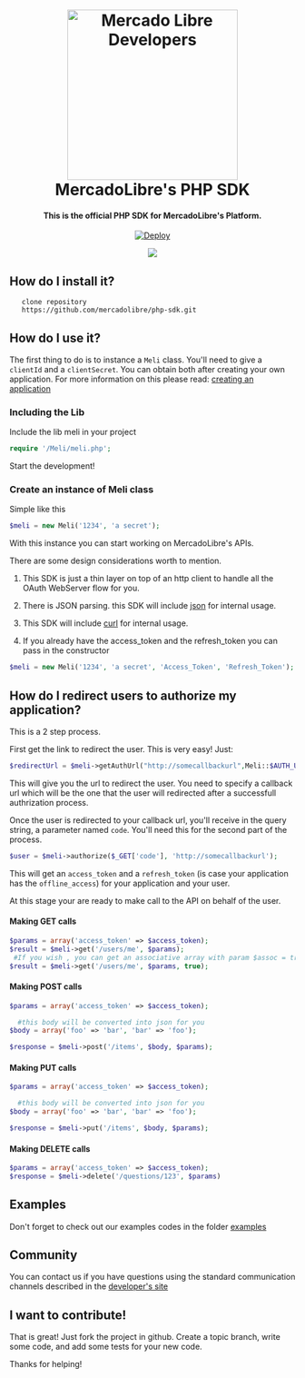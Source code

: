 <h1 align="center">
<img src="https://user-images.githubusercontent.com/1153516/29861072-689ec57e-8d3e-11e7-8368-dd923543258f.jpg" alt="Mercado Libre Developers" width="300"></a>
  <br>
  MercadoLibre's PHP SDK
  <br>
</h1>

<h4 align="center">This is the official PHP SDK for MercadoLibre's Platform.</h4>

<p align="center">
  <a href="https://heroku.com/deploy?template=https://github.com/fsolari/php-sdk">
    <img src="https://www.herokucdn.com/deploy/button.svg" alt="Deploy">
  </a>
</p>

<p align="center">
  <a href="https://heroku.com/deploy?template=https://github.com/fsolari/php-sdk">
    <img src="https://user-images.githubusercontent.com/1153516/29859906-9453b50c-8d3a-11e7-88b6-ab354d4a4908.png">
  </a>
</p>


## How do I install it?

       clone repository
       https://github.com/mercadolibre/php-sdk.git

## How do I use it?

The first thing to do is to instance a ```Meli``` class. You'll need to give a ```clientId``` and a ```clientSecret```. You can obtain both after creating your own application. For more information on this please read: [creating an application](http://developers.mercadolibre.com/application-manager/)

### Including the Lib
Include the lib meli in your project

```php
require '/Meli/meli.php';
```
Start the development!

### Create an instance of Meli class
Simple like this
```php
$meli = new Meli('1234', 'a secret');
```
With this instance you can start working on MercadoLibre's APIs.

There are some design considerations worth to mention.

1. This SDK is just a thin layer on top of an http client to handle all the OAuth WebServer flow for you.

2. There is JSON parsing. this SDK will include [json](http://php.net/manual/en/book.json.php) for internal usage.

3. This SDK will include [curl](http://php.net/manual/en/book.curl.php) for internal usage.

4. If you already have the access_token and the refresh_token you can pass in the constructor

```php
$meli = new Meli('1234', 'a secret', 'Access_Token', 'Refresh_Token');
```

## How do I redirect users to authorize my application?

This is a 2 step process.

First get the link to redirect the user. This is very easy! Just:

```php
$redirectUrl = $meli->getAuthUrl("http://somecallbackurl",Meli::$AUTH_URL['MLB']); //  Don't forget to change the $AUTH_URL value to match your user's Site Id.
```

This will give you the url to redirect the user. You need to specify a callback url which will be the one that the user will redirected after a successfull authrization process.

Once the user is redirected to your callback url, you'll receive in the query string, a parameter named ```code```. You'll need this for the second part of the process.

```php
$user = $meli->authorize($_GET['code'], 'http://somecallbackurl');
```

This will get an ```access_token``` and a ```refresh_token``` (is case your application has the ```offline_access```) for your application and your user.

At this stage your are ready to make call to the API on behalf of the user.

#### Making GET calls

```php
$params = array('access_token' => $access_token);
$result = $meli->get('/users/me', $params); 
 #If you wish , you can get an associative array with param $assoc = true Example:
$result = $meli->get('/users/me', $params, true); 
```

#### Making POST calls

```php
$params = array('access_token' => $access_token);

  #this body will be converted into json for you
$body = array('foo' => 'bar', 'bar' => 'foo');

$response = $meli->post('/items', $body, $params);
```

#### Making PUT calls

```php
$params = array('access_token' => $access_token);

  #this body will be converted into json for you
$body = array('foo' => 'bar', 'bar' => 'foo');

$response = $meli->put('/items', $body, $params);
```

#### Making DELETE calls
```php
$params = array('access_token' => $access_token);
$response = $meli->delete('/questions/123', $params)
```

## Examples

Don't forget to check out our examples codes in the folder [examples](https://github.com/mercadolibre/php-sdk/tree/master/examples)

## Community

You can contact us if you have questions using the standard communication channels described in the [developer's site](http://developers.mercadolibre.com/community/)

## I want to contribute!

That is great! Just fork the project in github. Create a topic branch, write some code, and add some tests for your new code.

Thanks for helping!
